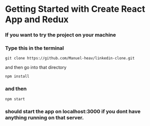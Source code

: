 # Getting Started with Create React App and Redux

### If you want to try the project on your machine

### Type this in the terminal 

`git clone https://github.com/Manuel-heav/linkedin-clone.git`

and then go into that directory

`npm install`

### and then

`npm start`

### should start the app on localhost:3000 if you dont have anything running on that server.



